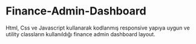 # Finance-Admin-Dashboard
Html, Css ve Javascript kullanarak kodlanmış responsive yapıya uygun ve utility classların kullanıldığı finance admin dashboard layout.
